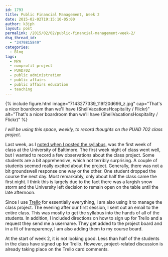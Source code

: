 ```yaml
---
id: 1793
title: Public Financial Management, Week 2
date: 2015-02-02T19:15:10-05:00
author: k3jph
layout: post
permalink: /2015/02/02/public-financial-management-week-2/
dsq_thread_id:
  - "3479815849"
categories:
  - Blog
tags:
  - MPA
  - nonprofit project
  - PUAD702
  - public administration
  - public affairs
  - public affairs education
  - teaching
---
```

{% include figure.html image="7143277339_119f20d696_z.jpg"
   cap="That's a nicer boardroom than we'll have (ShellVacationsHospitality / Flickr)" 
   alt="That's a nicer boardroom than we'll have (ShellVacationsHospitality / Flickr)" %}

_I will be using this space, weekly, to record thoughts on the PUAD 702 class project._

Last week, as I [noted when I posted the syllabus](https://jameshoward.us/2015/01/26/syllabus-public-financial-management-2015/), was the first week of class at the University of Baltimore.  The first week night of class went well, but I wanted to record a few observations about the class project.  Some students are a bit apprehensive, which not terribly surprising.  A couple of students seemed really excited about the project.  Generally, there was not a bit groundswell response one way or the other.  One student dropped the course the next day.  Most remarkably, only about half the class came the first night.  I think this is largely due to the fact there was a largish snow storm and the University left decision to remain open on the table until the late afternoon.

Since I use [Trello](http://trello.com) for essentially everything, I am also using it to manage the class project.  The evening after our first session, I sent out an email to the entire class.  This was mostly to get the syllabus into the hands of all of the students.  In addition, I included directions on how to sign up for Trello and a request they send me a username.  They get added to the project board and in a fit of transparency, I am also adding them to my course board.  

At the start of week 2, it is not looking good.  Less than half of the students in the class have signed up for Trello.  However, project-related discussion is already taking place on the Trello card comments. 
